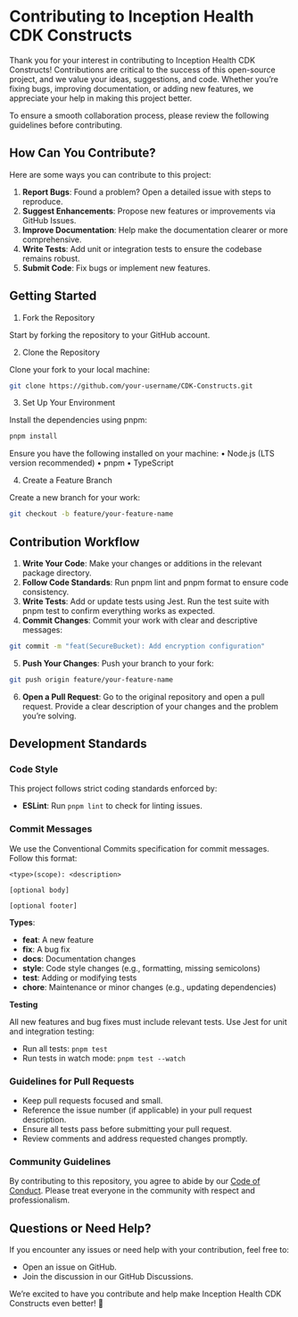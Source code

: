 # Contributing to Inception Health CDK Constructs

Thank you for your interest in contributing to Inception Health CDK Constructs! Contributions are critical to the success of this open-source project, and we value your ideas, suggestions, and code. Whether you’re fixing bugs, improving documentation, or adding new features, we appreciate your help in making this project better.

To ensure a smooth collaboration process, please review the following guidelines before contributing.

## How Can You Contribute?

Here are some ways you can contribute to this project:

  1. **Report Bugs**: Found a problem? Open a detailed issue with steps to reproduce.
  2. **Suggest Enhancements**: Propose new features or improvements via GitHub Issues.
  3. **Improve Documentation**: Help make the documentation clearer or more comprehensive.
  4. **Write Tests**: Add unit or integration tests to ensure the codebase remains robust.
  5. **Submit Code**: Fix bugs or implement new features.

## Getting Started

1. Fork the Repository

Start by forking the repository to your GitHub account.

2. Clone the Repository

Clone your fork to your local machine:

```bash
git clone https://github.com/your-username/CDK-Constructs.git
```

3. Set Up Your Environment

Install the dependencies using pnpm:

```bash
pnpm install
```

Ensure you have the following installed on your machine:
	•	Node.js (LTS version recommended)
	•	pnpm
	•	TypeScript

4. Create a Feature Branch

Create a new branch for your work:

```bash
git checkout -b feature/your-feature-name
```

## Contribution Workflow

1. **Write Your Code**: Make your changes or additions in the relevant package directory.
2. **Follow Code Standards**: Run pnpm lint and pnpm format to ensure code consistency.
3. **Write Tests**: Add or update tests using Jest. Run the test suite with pnpm test to confirm everything works as expected.
4. **Commit Changes**: Commit your work with clear and descriptive messages:

```bash
git commit -m "feat(SecureBucket): Add encryption configuration"
```

5. **Push Your Changes**: Push your branch to your fork:

```bash
git push origin feature/your-feature-name
```

6. **Open a Pull Request**: Go to the original repository and open a pull request. Provide a clear description of your changes and the problem you’re solving.

## Development Standards

### Code Style

This project follows strict coding standards enforced by:
- **ESLint**: Run `pnpm lint` to check for linting issues.

### Commit Messages

We use the Conventional Commits specification for commit messages. Follow this format:

```
<type>(scope): <description>

[optional body]

[optional footer]
```

**Types**:
- **feat**: A new feature
- **fix**: A bug fix
- **docs**: Documentation changes
- **style**: Code style changes (e.g., formatting, missing semicolons)
- **test**: Adding or modifying tests
- **chore**: Maintenance or minor changes (e.g., updating dependencies)

**Testing**

All new features and bug fixes must include relevant tests. Use Jest for unit and integration testing:
- Run all tests: `pnpm test`
- Run tests in watch mode: `pnpm test --watch`

### Guidelines for Pull Requests

- Keep pull requests focused and small.
- Reference the issue number (if applicable) in your pull request description.
- Ensure all tests pass before submitting your pull request.
- Review comments and address requested changes promptly.

### Community Guidelines

By contributing to this repository, you agree to abide by our [Code of Conduct](CODE_OF_CONDUCT.md). Please treat everyone in the community with respect and professionalism.

## Questions or Need Help?

If you encounter any issues or need help with your contribution, feel free to:
- Open an issue on GitHub.
- Join the discussion in our GitHub Discussions.

We’re excited to have you contribute and help make Inception Health CDK Constructs even better! 🚀